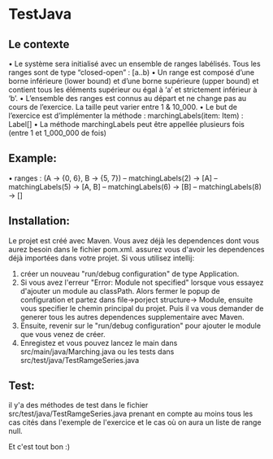 # TestJava

## Le contexte
• Le système sera initialisé avec un ensemble de ranges labélisés. Tous les
ranges sont de type “closed-open” : [a..b)
• Un range est composé d’une borne inférieure (lower bound) et d’une borne
supérieure (upper bound) et contient tous les éléments supérieur ou égal à
‘a’ et strictement inférieur à ‘b’.
• L’ensemble des ranges est connus au départ et ne change pas au cours de
l’exercice. La taille peut varier entre 1 & 10_000.
• Le but de l’exercice est d’implémenter la méthode : marchingLabels(item:
Item) : Label[]
• La méthode marchingLabels peut être appellée plusieurs fois (entre 1 et
1_000_000 de fois)

## Example:
• ranges : (A -> {0, 6}, B -> {5, 7})
– matchingLabels(2) -> [A]
– matchingLabels(5) -> [A, B]
– matchingLabels(6) -> [B]
– matchingLabels(8) -> []

## Installation:
Le projet est créé avec Maven. Vous avez déjà les dependences dont vous aurez besoin dans le fichier pom.xml. assurez vous d'avoir les dependences déjà importées dans votre projet.
Si vous utilisez intellij: 
1. créer un nouveau "run/debug configuration" de type Application.
2. Si vous avez l'erreur "Error: Module not specified" lorsque vous essayez d'ajouter un module au classPath. Alors fermer le popup de configuration et partez dans file->porject structure-> Module, ensuite vous specifier le chemin principal du projet. Puis il va vous demander de generer tous les autres dependences supplementaire avec Maven.
3. Ensuite, revenir sur le "run/debug configuration" pour ajouter le module que vous venez de créer. 
4. Enregistez et vous pouvez lancez le main dans src/main/java/Marching.java ou les tests dans src/test/java/TestRamgeSeries.java

## Test:
il y'a des méthodes de test dans le fichier src/test/java/TestRamgeSeries.java prenant en compte au moins tous les cas cités dans l'exemple de l'exercice et le cas où on aura un liste de range null.

Et c'est tout bon :)
